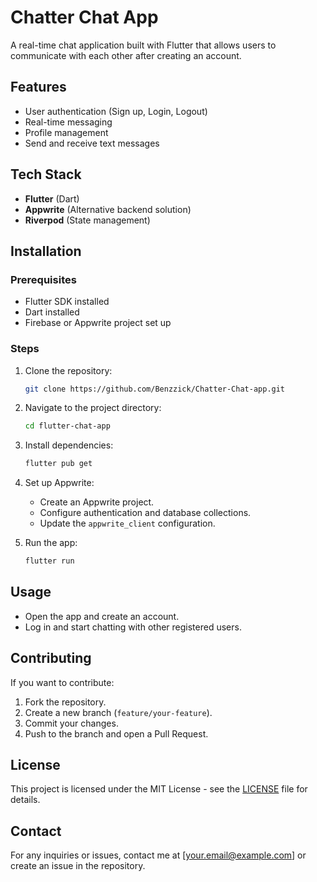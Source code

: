 # Chatter Chat App

A real-time chat application built with Flutter that allows users to communicate with each other after creating an account.

## Features
- User authentication (Sign up, Login, Logout)
- Real-time messaging
- Profile management
- Send and receive text messages

## Tech Stack
- **Flutter** (Dart)
- **Appwrite** (Alternative backend solution)
- **Riverpod** (State management)

## Installation

### Prerequisites
- Flutter SDK installed
- Dart installed
- Firebase or Appwrite project set up

### Steps
1. Clone the repository:
   ```sh
   git clone https://github.com/Benzzick/Chatter-Chat-app.git
   ```
2. Navigate to the project directory:
   ```sh
   cd flutter-chat-app
   ```
3. Install dependencies:
   ```sh
   flutter pub get
   ```
4. Set up Appwrite:
   - Create an Appwrite project.
   - Configure authentication and database collections.
   - Update the `appwrite_client` configuration.
   
5. Run the app:
   ```sh
   flutter run
   ```

## Usage
- Open the app and create an account.
- Log in and start chatting with other registered users.

## Contributing
If you want to contribute:
1. Fork the repository.
2. Create a new branch (`feature/your-feature`).
3. Commit your changes.
4. Push to the branch and open a Pull Request.

## License
This project is licensed under the MIT License - see the [LICENSE](LICENSE) file for details.

## Contact
For any inquiries or issues, contact me at [your.email@example.com] or create an issue in the repository.
